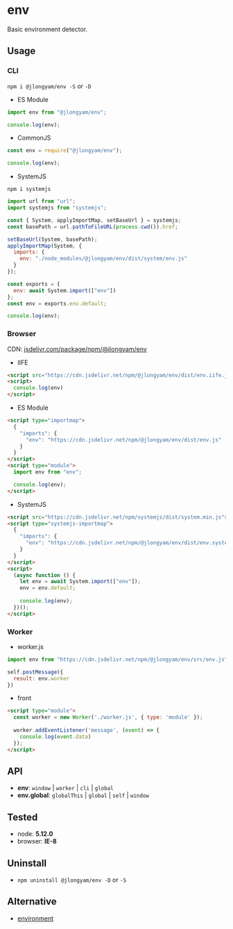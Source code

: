 # env

Basic environment detector.

## Usage

### CLI

`npm i @jlongyam/env -S` or `-D`

- ES Module

```js
import env from "@jlongyam/env";

console.log(env);
```

- CommonJS

```js
const env = require("@jlongyam/env");

console.log(env);
```

- SystemJS

`npm i systemjs`

```js
import url from "url";
import systemjs from "systemjs";

const { System, applyImportMap, setBaseUrl } = systemjs;
const basePath = url.pathToFileURL(process.cwd()).href;

setBaseUrl(System, basePath);
applyImportMap(System, {
  imports: {
    env: "./node_modules/@jlongyam/env/dist/system/env.js"
  }
});

const exports = {
  env: await System.import(["env"])
};
const env = exports.env.default;

console.log(env);
```

### Browser

CDN: [jsdelivr.com/package/npm/@jlongyam/env](https://www.jsdelivr.com/package/npm/@jlongyam/env?tab=files)

- IIFE

```html
<script src="https://cdn.jsdelivr.net/npm/@jlongyam/env/dist/env.iife.js"></script>
<script>
  console.log(env)
</script>
```

- ES Module

```html
<script type="importmap">
  {
    "imports": {
      "env": "https://cdn.jsdelivr.net/npm/@jlongyam/env/dist/env.js"
    }
  }
</script>
<script type="module">
  import env from "env";

  console.log(env);
</script>
```

- SystemJS

```html
<script src="https://cdn.jsdelivr.net/npm/systemjs/dist/system.min.js"></script>
<script type="systemjs-importmap">
  {
    "imports": {
      "env": "https://cdn.jsdelivr.net/npm/@jlongyam/env/dist/env.system.js"
    }
  }
</script>
<script>
  (async function () {
    let env = await System.import(["env"]);
    env = env.default;
    
    console.log(env);
  })();
</script>
```

### Worker

- worker.js

```js
import env from "https://cdn.jsdelivr.net/npm/@jlongyam/env/src/env.js";

self.postMessage({
  result: env.worker
})
```

- front

```html
<script type="module">
  const worker = new Worker('./worker.js', { type: 'module' });
  
  worker.addEventListener('message', (event) => {
    console.log(event.data)
  });
</script>
```

## API

- __env__: `window` | `worker` | `cli` | `global`
- __env.global__: `globalThis` | `global` | `self` | `window`

## Tested

- node: __5.12.0__
- browser: __IE-8__

## Uninstall

- `npm uninstall @jlongyam/env -D` or `-S`

## Alternative

- [environment](https://github.com/sindresorhus/environment)
